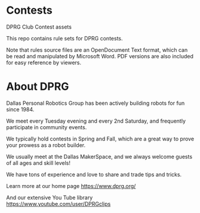 # Contests
DPRG Club Contest assets

This repo contains rule sets for DPRG contests.

Note that rules source files are an OpenDocument Text format, which can be read and manipulated by Microsoft Word.  PDF versions are also included for easy reference by viewers.


# About DPRG

Dallas Personal Robotics Group has been actively building robots for fun since 1984.

We meet every Tuesday evening and every 2nd Saturday, and frequently participate in community events.

We typically hold contests in Spring and Fall, which are a great way to prove your prowess as a robot builder.

We usually meet at the Dallas MakerSpace, and we always welcome guests of all ages and skill levels!

We have tons of experience and love to share and trade tips and tricks.

Learn more at our home page
https://www.dprg.org/

And our extensive You Tube library
https://www.youtube.com/user/DPRGclips

